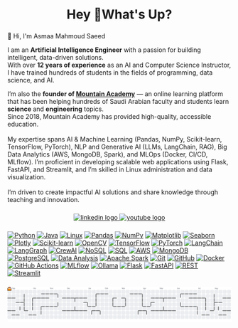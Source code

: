 <h1 align="center">Hey 👋What's Up?</h1>

###

<p align="left"> 👋 Hi, I'm Asmaa Mahmoud Saeed

I am an **Artificial Intelligence Engineer** with a passion for building intelligent, data-driven solutions.  
With over **12 years of experience** as an AI and Computer Science Instructor, I have trained hundreds of students in the fields of programming, data science, and AI.

I’m also the **founder of [Mountain Academy](https://mountain-academy.com/)** — an online learning platform that has been helping hundreds of Saudi Arabian faculty and students learn **science** and **engineering** topics.  
Since 2018, Mountain Academy has provided high-quality, accessible education.<br><br>My expertise spans AI & Machine Learning (Pandas, NumPy, Scikit-learn, TensorFlow, PyTorch), NLP and Generative AI (LLMs, LangChain, RAG), Big Data Analytics (AWS, MongoDB, Spark), and MLOps (Docker, CI/CD, MLflow). I’m proficient in developing scalable web applications using Flask, FastAPI, and Streamlit, and I’m skilled in Linux administration and data visualization.<br><br>I’m driven to create impactful AI solutions and share knowledge through teaching and innovation.</p>

###

<div align="center">
  <a href="https://www.linkedin.com/in/asmaa-m-491750194/" target="_blank">
    <img src="https://img.shields.io/static/v1?message=LinkedIn&logo=linkedin&label=&color=0077B5&logoColor=white&labelColor=&style=for-the-badge" height="25" alt="linkedin logo"  />
  </a>
  <a href="https://www.youtube.com/@AI_Horizons_Arabic" target="_blank">
    <img src="https://img.shields.io/static/v1?message=Youtube&logo=youtube&label=&color=FF0000&logoColor=white&labelColor=&style=for-the-badge" height="25" alt="youtube logo"  />
  </a>
</div>

###

[![Python](https://img.shields.io/badge/Python-3776AB?style=plastic&logo=python&logoColor=white)](https://www.python.org/)
[![Java](https://img.shields.io/badge/Java-007396?style=plastic&logo=java&logoColor=white)](https://www.java.com/)
[![Linux](https://img.shields.io/badge/Linux-FCC624?style=plastic&logo=linux&logoColor=black)](https://www.kernel.org/)
[![Pandas](https://img.shields.io/badge/Pandas-150458?style=plastic&logo=pandas&logoColor=white)](https://pandas.pydata.org/)
[![NumPy](https://img.shields.io/badge/NumPy-013243?style=plastic&logo=numpy&logoColor=white)](https://numpy.org/)
[![Matplotlib](https://img.shields.io/badge/Matplotlib-11557c?style=plastic&logo=plotly&logoColor=white)](https://matplotlib.org/)
[![Seaborn](https://img.shields.io/badge/Seaborn-4C72B0?style=plastic&logo=python&logoColor=white)](https://seaborn.pydata.org/)
[![Plotly](https://img.shields.io/badge/Plotly-3F4F75?style=plastic&logo=plotly&logoColor=white)](https://plotly.com/)
[![Scikit-learn](https://img.shields.io/badge/Scikit--learn-F7931E?style=plastic&logo=scikit-learn&logoColor=white)](https://scikit-learn.org/)
[![OpenCV](https://img.shields.io/badge/OpenCV-5C3EE8?style=plastic&logo=opencv&logoColor=white)](https://opencv.org/)
[![TensorFlow](https://img.shields.io/badge/TensorFlow-FF6F00?style=plastic&logo=tensorflow&logoColor=white)](https://www.tensorflow.org/)
[![PyTorch](https://img.shields.io/badge/PyTorch-EE4C2C?style=plastic&logo=pytorch&logoColor=white)](https://pytorch.org/)
[![LangChain](https://img.shields.io/badge/LangChain-0A0A0A?style=plastic&logo=chainlink&logoColor=white)](https://www.langchain.com/)
[![LangGraph](https://img.shields.io/badge/LangGraph-000000?style=plastic&logo=graphql&logoColor=white)](https://www.langchain.com/langgraph)
[![CrewAI](https://img.shields.io/badge/CrewAI-00A67E?style=plastic&logo=robotframework&logoColor=white)](https://www.crewai.com/)
[![NoSQL](https://img.shields.io/badge/NoSQL-4479A1?style=plastic&logo=database&logoColor=white)](https://en.wikipedia.org/wiki/NoSQL)
[![SQL](https://img.shields.io/badge/SQL-336791?style=plastic&logo=database&logoColor=white)](https://en.wikipedia.org/wiki/SQL)
[![AWS](https://img.shields.io/badge/AWS-232F3E?style=plastic&logo=amazon-aws&logoColor=white)](https://aws.amazon.com/)
[![MongoDB](https://img.shields.io/badge/MongoDB-47A248?style=plastic&logo=mongodb&logoColor=white)](https://www.mongodb.com/)
[![PostgreSQL](https://img.shields.io/badge/PostgreSQL-336791?style=plastic&logo=postgresql&logoColor=white)](https://www.postgresql.org/)
[![Data Analysis](https://img.shields.io/badge/Data%20Analysis-4C8CBF?style=plastic&logo=chart-bar&logoColor=white)](https://en.wikipedia.org/wiki/Data_analysis)
[![Apache Spark](https://img.shields.io/badge/Spark-E25A1C?style=plastic&logo=apachespark&logoColor=white)](https://spark.apache.org/)
[![Git](https://img.shields.io/badge/Git-F05032?style=plastic&logo=git&logoColor=white)](https://git-scm.com/)
[![GitHub](https://img.shields.io/badge/GitHub-181717?style=plastic&logo=github&logoColor=white)](https://github.com/)
[![Docker](https://img.shields.io/badge/Docker-2496ED?style=plastic&logo=docker&logoColor=white)](https://www.docker.com/)
[![GitHub Actions](https://img.shields.io/badge/GitHub%20Actions-2088FF?style=plastic&logo=githubactions&logoColor=white)](https://github.com/features/actions)
[![MLflow](https://img.shields.io/badge/MLflow-0194E2?style=plastic&logo=mlflow&logoColor=white)](https://mlflow.org/)
[![Ollama](https://img.shields.io/badge/Ollama-000000?style=plastic&logo=llama&logoColor=white)](https://ollama.ai/)
[![Flask](https://img.shields.io/badge/Flask-000000?style=plastic&logo=flask&logoColor=white)](https://flask.palletsprojects.com/)
[![FastAPI](https://img.shields.io/badge/FastAPI-009688?style=plastic&logo=fastapi&logoColor=white)](https://fastapi.tiangolo.com/)
[![REST](https://img.shields.io/badge/REST-02569B?style=plastic&logo=rest&logoColor=white)](https://en.wikipedia.org/wiki/Representational_state_transfer)
[![Streamlit](https://img.shields.io/badge/Streamlit-FF4B4B?style=plastic&logo=streamlit&logoColor=white)](https://streamlit.io/)


###




<picture>
  <source media="(prefers-color-scheme: dark)" srcset="https://raw.githubusercontent.com/AsmaaMahmoudSaeed/AsmaaMahmoudSaeed/output/pacman-contribution-graph-dark.svg">
  <source media="(prefers-color-scheme: light)" srcset="https://raw.githubusercontent.com/AsmaaMahmoudSaeed/AsmaaMahmoudSaeed/output/pacman-contribution-graph.svg">
  <img alt="pacman contribution graph" src="https://raw.githubusercontent.com/AsmaaMahmoudSaeed/AsmaaMahmoudSaeed/output/pacman-contribution-graph.svg">
</picture>

###
